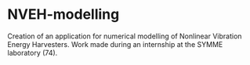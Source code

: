 # NVEH-modelling
Creation of an application for numerical modelling of Nonlinear Vibration Energy Harvesters. Work made during an internship at the SYMME laboratory (74). 

